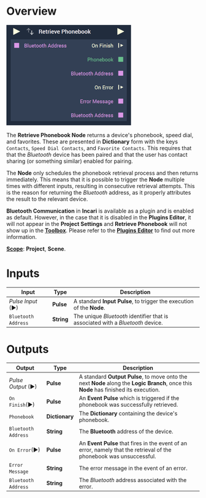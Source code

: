 

# Overview

![The Retrieve Phonebook Node.](../../../.gitbook/assets/retrievephonebookreal.png)

The **Retrieve Phonebook Node** returns a device's phonebook, speed dial, and favorites. These are presented in **Dictionary** form with the keys `Contacts`, `Speed Dial Contacts`, and `Favorite Contacts`. This requires that that the *Bluetooth* device has been paired and that the user has contact sharing (or something similar) enabled for pairing.

The **Node** only schedules the phonebook retrieval process and then returns immediately. This means that it is possible to trigger the **Node** multiple times with different inputs, resulting in consecutive retrieval attempts. This is the reason for returning the *Bluetooth* address, as it properly attributes the result to the relevant device. 

**Bluetooth Communication** in **Incari** is available as a plugin and is enabled as default. However, in the case that it is disabled in the **Plugins Editor**, it will not appear in the **Project Settings** and **Retrieve Phonebook** will not show up in the [**Toolbox**](../../overview.md). Please refer to the [**Plugins Editor**](../../../modules/plugins/README.md) to find out more information.

[**Scope**](../../overview.md#scopes): **Project**, **Scene**.


# Inputs

|Input|Type|Description|
|---|---|---|
|*Pulse Input* (►)|**Pulse**|A standard **Input Pulse**, to trigger the execution of the **Node**.|
|`Bluetooth Address`|**String**|The unique *Bluetooth* identifier that is associated with a *Bluetooth* device.|

# Outputs

|Output|Type|Description|
|---|---|---|
|*Pulse Output* (►)|**Pulse**|A standard **Output Pulse**, to move onto the next **Node** along the **Logic Branch**, once this **Node** has finished its execution.|
|`On Finish`(►)|**Pulse**|An **Event Pulse** which is triggered if the phonebook was successfully retrieved.|
|`Phonebook`|**Dictionary**|The **Dictionary** containing the device's phonebook.|
|`Bluetooth Address`|**String**|The **Bluetooth** address of the device.|
|`On Error`(►)|**Pulse**|An **Event Pulse** that fires in the event of an error, namely that the retrieval of the phonebook was unsuccessful.|
|`Error Message`|**String**|The error message in the event of an error.|
|`Bluetooth Address`|**String**|The *Bluetooth* address associated with the error.|

